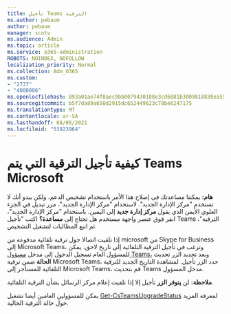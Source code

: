 ```yaml
---
title: تأجيل Teams الترقية
ms.author: pebaum
author: pebaum
manager: scotv
ms.audience: Admin
ms.topic: article
ms.service: o365-administration
ROBOTS: NOINDEX, NOFOLLOW
localization_priority: Normal
ms.collection: Adm_O365
ms.custom:
- "2737"
- "4000006"
ms.openlocfilehash: 893a01ae74f8aec9bb0079430188e3cd6881b3009818830ea5572cfa41cdf71f
ms.sourcegitcommit: b5f7da89a650d2915dc652449623c78be6247175
ms.translationtype: MT
ms.contentlocale: ar-SA
ms.lasthandoff: 08/05/2021
ms.locfileid: "53923964"
---
```

# <a name="how-to-postpone-the-microsoft-driven-teams-upgrade"></a>كيفية تأجيل الترقية التي يتم Teams Microsoft

**هام:** يمكننا مساعدتك في إصلاح هذا الأمر باستخدام تشخيص الدعم، ولكن يبدو أنك لا تستخدم "مركز الإدارة الجديد". لاستخدام "مركز الإدارة الجديد"، مرر تبديل في الجزء العلوي الأيمن الذي يقول **مركز إدارة جديد** إلى اليمين. باستخدام "مركز الإدارة الجديد"، انقر فوق عنصر واجهة مستخدم هل تحتاج إلى **مساعدة؟** اكتب "تأجيل Teams الترقية"، ثم اتبع المطالبات لتشغيل التشخيص.

إذا تلقيت اتصالا حول ترقية تلقائية مدفوعة من microsoft من Skype for Business إلى Microsoft Teams، وترغب في تأجيل الترقية التلقائية إلى تاريخ لاحق، يمكن للمسؤول العام تسجيل الدخول إلى مدخل [مسؤول Teams،](https://admin.teams.microsoft.com/dashboard) وبعد  تحديد الزر تحديث **الحالة** ضمن ترقية Microsoft Teams، حدد الزر تأجيل. لمشاهدة التاريخ الجديد للترقية التلقائية للمستأجر إلى Microsoft Teams، قم بتحديث Teams مدخل المسؤول.

**ملاحظة:** لن **يتوفر الزر** تأجيل إلا إذا تلقيت إعلام مركز الرسائل بشأن الترقية التلقائية. 

يمكن للمسؤولين العامين أيضا تشغيل [Get-CsTeamsUpgradeStatus](https://docs.microsoft.com/powershell/module/skype/get-csteamsupgradestatus?view=skype-ps) لمعرفة المزيد حول حالة الترقية الحالية.
